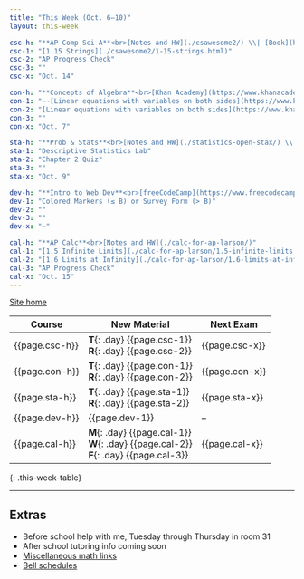 ```yaml
---
title: "This Week (Oct. 6–10)"
layout: this-week

csc-h: "**AP Comp Sci A**<br>[Notes and HW](./csawesome2/) \\| [Book](https://runestone.academy/ns/books/published/manvillehighschool_csawesome2_2526/csawesome2.html){:target=\"_blank\"}"
csc-1: "[1.15 Strings](./csawesome2/1-15-strings.html)"
csc-2: "AP Progress Check"
csc-3: ""
csc-x: "Oct. 14"

con-h: "**Concepts of Algebra**<br>[Khan Academy](https://www.khanacademy.org/math/algebra){:target=\"_blank\"}"
con-1: "~~[Linear equations with variables on both sides](https://www.khanacademy.org/)~~"
con-2: "[Linear equations with variables on both sides](https://www.khanacademy.org/){:target=\"_blank\"}"
con-3: ""
con-x: "Oct. 7"

sta-h: "**Prob & Stats**<br>[Notes and HW](./statistics-open-stax/) \\| [Book](https://openstax.org/books/statistics/pages/1-introduction){:target=\"_blank\"}"
sta-1: "Descriptive Statistics Lab"
sta-2: "Chapter 2 Quiz"
sta-3: ""
sta-x: "Oct. 9"

dev-h: "**Intro to Web Dev**<br>[freeCodeCamp](https://www.freecodecamp.org/learn/2022/responsive-web-design/){:target=\"_blank\"}"
dev-1: "Colored Markers (≤ B) or Survey Form (> B)"
dev-2: ""
dev-3: ""
dev-x: "–"

cal-h: "**AP Calc**<br>[Notes and HW](./calc-for-ap-larson/)"
cal-1: "[1.5 Infinite Limits](./calc-for-ap-larson/1.5-infinite-limits.html)"
cal-2: "[1.6 Limits at Infinity](./calc-for-ap-larson/1.6-limits-at-infinity.html)"
cal-3: "AP Progress Check"
cal-x: "Oct. 15"
---
```


[Site home](./)

<!-- 
| Course         | New Material                                                                                     | Next Exam      |
| -------------- | ------------------------------------------------------------------------------------------------ | -------------- |
| {{page.csc-h}} | **M**{: .day} {{page.csc-1}} <br> **W**{: .day} {{page.csc-2}} <br> **F**{: .day} {{page.csc-3}} | {{page.csc-x}} |
| {{page.con-h}} | **M**{: .day} {{page.con-1}} <br> **W**{: .day} {{page.con-2}} <br> **F**{: .day} {{page.con-3}} | {{page.con-x}} |
| {{page.sta-h}} | **M**{: .day} {{page.sta-1}} <br> **W**{: .day} {{page.sta-2}} <br> **F**{: .day} {{page.sta-3}} | {{page.sta-x}} |
| {{page.dev-h}} | {{page.dev-1}}                                                                                   | {{page.dev-x}} |
| {{page.cal-h}} | **T**{: .day} {{page.cal-1}} <br> **R**{: .day} {{page.cal-2}}                                   | {{page.cal-x}} |
{: .this-week-table}
-->

| Course         | New Material                                                                                     | Next Exam      |
| -------------- | ------------------------------------------------------------------------------------------------ | -------------- |
| {{page.csc-h}} | **T**{: .day} {{page.csc-1}} <br> **R**{: .day} {{page.csc-2}}                                   | {{page.csc-x}} |
| {{page.con-h}} | **T**{: .day} {{page.con-1}} <br> **R**{: .day} {{page.con-2}}                                   | {{page.con-x}} |
| {{page.sta-h}} | **T**{: .day} {{page.sta-1}} <br> **R**{: .day} {{page.sta-2}}                                   | {{page.sta-x}} |
| {{page.dev-h}} | {{page.dev-1}}                                                                                   | –              |
| {{page.cal-h}} | **M**{: .day} {{page.cal-1}} <br> **W**{: .day} {{page.cal-2}} <br> **F**{: .day} {{page.cal-3}} | {{page.cal-x}} |
{: .this-week-table}

---

## Extras

- Before school help with me, Tuesday through Thursday in room 31
- After school tutoring info coming soon
- [Miscellaneous math links](./misc/math-links.md)
- [Bell schedules](./misc/bell-schedule.md)
